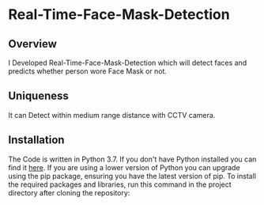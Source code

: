 # Real-Time-Face-Mask-Detection

## Overview
I Developed Real-Time-Face-Mask-Detection which will detect faces and predicts whether person wore Face Mask or not.

## Uniqueness
It can Detect within medium range distance with CCTV camera.

## Installation
The Code is written in Python 3.7. If you don't have Python installed you can find it [here](https://www.python.org/downloads/). If you are using a lower version of Python you can upgrade using the pip package, ensuring you have the latest version of pip. To install the required packages and libraries, run this command in the project directory after cloning the repository:
























